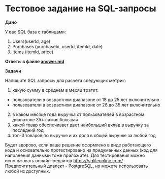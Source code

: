 # Тестовое задание на SQL-запросы

<b>Дано</b>

У вас SQL база с таблицами:
1) Users(userId, age)
2) Purchases (purchaseId, userId, itemId, date)
3) Items (itemId, price).

<b>Ответы в файле <a href="https://github.com/tashacraft/test_tasks/blob/main/%D0%97%D0%B0%D0%BF%D1%80%D0%BE%D1%81%D1%8B%20%D0%BA%20%D0%91%D0%94/answer.md">answer.md</a></b>

<b>Задачи</b>

Напишите SQL запросы для расчета следующих метрик:

1. какую сумму в среднем в месяц тратит:
- пользователи в возрастном диапазоне от 18 до 25 лет включительно
- пользователи в возрастном диапазоне от 26 до 35 лет включительно

2. в каком месяце года выручка от пользователей в возрастном диапазоне 35+ самая большая
3. какой товар обеспечивает дает наибольший вклад в выручку за последний год
4. топ-3 товаров по выручке и их доля в общей выручке за любой год

Будет здорово, если ваше решение оформлено в виде работающего кода и основательно протестировано на придуманных данных (код для наполнения данными тоже приложите).
Для тестирования можно использовать онлайн-редактор https://sqliteonline.com/
Предпочтительный диалект - PostgreSQL, но можете использовать любой из доступных.


